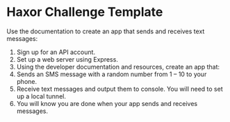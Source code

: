 # Haxor Challenge Template

Use the documentation to create an app that sends and receives text messages:

1. Sign up for an API account.
2. Set up a web server using Express.
3. Using the developer documentation and resources, create an app that:
  1. Sends an SMS message with a random number from 1 – 10 to your phone.
  2. Receive text messages and output them to console. You will need to set up a local tunnel.
4. You will know you are done when your app sends and receives messages.
